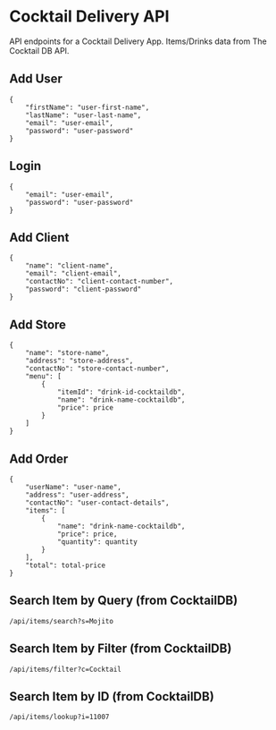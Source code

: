 # Cocktail Delivery API

API endpoints for a Cocktail Delivery App. Items/Drinks data from The Cocktail DB API. 

## Add User

```
{
    "firstName": "user-first-name",
    "lastName": "user-last-name",
    "email": "user-email",
    "password": "user-password"
}
```

## Login

```
{
    "email": "user-email",
    "password": "user-password"
}
```

## Add Client

```
{
    "name": "client-name",
    "email": "client-email",
    "contactNo": "client-contact-number",
    "password": "client-password"
}
```

## Add Store

```
{
    "name": "store-name",
    "address": "store-address",
    "contactNo": "store-contact-number",
    "menu": [
        {
            "itemId": "drink-id-cocktaildb",
            "name": "drink-name-cocktaildb",
            "price": price
        }
    ]
}
```

## Add Order

```
{
    "userName": "user-name",
    "address": "user-address",
    "contactNo": "user-contact-details",
    "items": [
        {
            "name": "drink-name-cocktaildb",
            "price": price,
            "quantity": quantity
        }
    ],
    "total": total-price
}
```

## Search Item by Query (from CocktailDB)

```
/api/items/search?s=Mojito
```

## Search Item by Filter (from CocktailDB)

```
/api/items/filter?c=Cocktail
```

## Search Item by ID (from CocktailDB)

```
/api/items/lookup?i=11007
```
